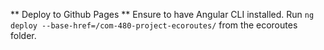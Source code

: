 ** Deploy to Github Pages **
Ensure to have Angular CLI installed. Run `ng deploy --base-href=/com-480-project-ecoroutes/` from the ecoroutes folder.